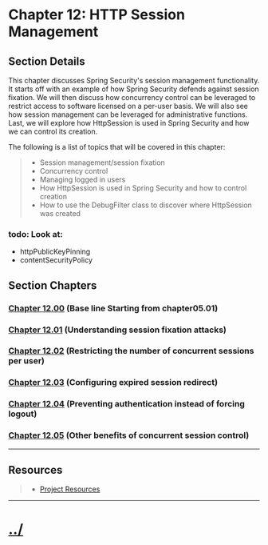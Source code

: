 # Chapter 12: HTTP Session Management


## Section Details

This chapter discusses Spring Security's session management functionality. It starts off with
an example of how Spring Security defends against session fixation. We will then discuss
how concurrency control can be leveraged to restrict access to software licensed on a per-user
basis. We will also see how session management can be leveraged for administrative
functions. Last, we will explore how HttpSession is used in Spring Security and how we
can control its creation.

The following is a list of topics that will be covered in this chapter:
> * Session management/session fixation
> * Concurrency control
> * Managing logged in users
> * How HttpSession is used in Spring Security and how to control creation
> * How to use the DebugFilter class to discover where HttpSession was created

### todo: Look at:
* httpPublicKeyPinning
* contentSecurityPolicy

## Section Chapters

### [Chapter 12.00](./chapter12.00/README.md) (Base line Starting from chapter05.01)

### [Chapter 12.01](./chapter12.01/README.md) (Understanding session fixation attacks)

### [Chapter 12.02](./chapter12.02/README.md) (Restricting the number of concurrent sessions per user)

### [Chapter 12.03](./chapter12.03/README.md) (Configuring expired session redirect)

### [Chapter 12.04](./chapter12.04/README.md) (Preventing authentication instead of forcing logout)

### [Chapter 12.05](./chapter12.05/README.md) (Other benefits of concurrent session control)

---

## Resources
> * [Project Resources](../docs/resources.md)

---

# [../](../README.md)
